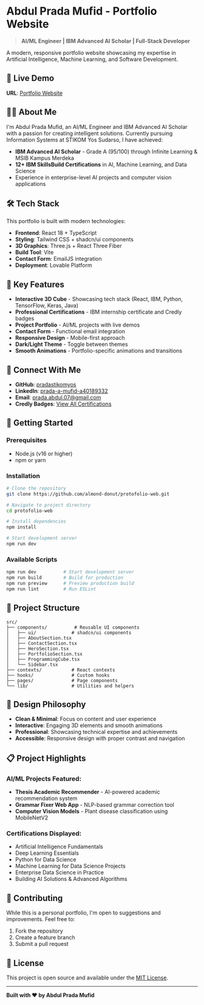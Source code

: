 # Abdul Prada Mufid - Portfolio Website

> **AI/ML Engineer | IBM Advanced AI Scholar | Full-Stack Developer**

A modern, responsive portfolio website showcasing my expertise in Artificial Intelligence, Machine Learning, and Software Development.

## 🚀 Live Demo

**URL**: [Portfolio Website](https://lovable.dev/projects/a4c08c3b-17bd-4bc1-8b4d-bc5f06bbe473)

## 👨‍💻 About Me

I'm Abdul Prada Mufid, an AI/ML Engineer and IBM Advanced AI Scholar with a passion for creating intelligent solutions. Currently pursuing Information Systems at STIKOM Yos Sudarso, I have achieved:

- **IBM Advanced AI Scholar** - Grade A (95/100) through Infinite Learning & MSIB Kampus Merdeka
- **12+ IBM SkillsBuild Certifications** in AI, Machine Learning, and Data Science
- Experience in enterprise-level AI projects and computer vision applications

## 🛠️ Tech Stack

This portfolio is built with modern technologies:

- **Frontend**: React 18 + TypeScript
- **Styling**: Tailwind CSS + shadcn/ui components
- **3D Graphics**: Three.js + React Three Fiber
- **Build Tool**: Vite
- **Contact Form**: EmailJS integration
- **Deployment**: Lovable Platform

## 🎯 Key Features

- **Interactive 3D Cube** - Showcasing tech stack (React, IBM, Python, TensorFlow, Keras, Java)
- **Professional Certifications** - IBM internship certificate and Credly badges
- **Project Portfolio** - AI/ML projects with live demos
- **Contact Form** - Functional email integration
- **Responsive Design** - Mobile-first approach
- **Dark/Light Theme** - Toggle between themes
- **Smooth Animations** - Portfolio-specific animations and transitions

## 🔗 Connect With Me

- **GitHub**: [pradastikomyos](https://github.com/pradastikomyos)
- **LinkedIn**: [prada-a-mufid-a40189332](https://www.linkedin.com/in/prada-a-mufid-a40189332/)
- **Email**: prada.abdul.07@gmail.com
- **Credly Badges**: [View All Certifications](https://bit.ly/prada-badges)

## 🚀 Getting Started

### Prerequisites

- Node.js (v16 or higher)
- npm or yarn

### Installation

```sh
# Clone the repository
git clone https://github.com/almond-donut/protofolio-web.git

# Navigate to project directory
cd protofolio-web

# Install dependencies
npm install

# Start development server
npm run dev
```

### Available Scripts

```sh
npm run dev          # Start development server
npm run build        # Build for production
npm run preview      # Preview production build
npm run lint         # Run ESLint
```

## 📁 Project Structure

```
src/
├── components/          # Reusable UI components
│   ├── ui/             # shadcn/ui components
│   ├── AboutSection.tsx
│   ├── ContactSection.tsx
│   ├── HeroSection.tsx
│   ├── PortfolioSection.tsx
│   ├── ProgrammingCube.tsx
│   └── Sidebar.tsx
├── contexts/           # React contexts
├── hooks/              # Custom hooks
├── pages/              # Page components
└── lib/                # Utilities and helpers
```

## 🎨 Design Philosophy

- **Clean & Minimal**: Focus on content and user experience
- **Interactive**: Engaging 3D elements and smooth animations
- **Professional**: Showcasing technical expertise and achievements
- **Accessible**: Responsive design with proper contrast and navigation

## 📋 Project Highlights

### AI/ML Projects Featured:
- **Thesis Academic Recommender** - AI-powered academic recommendation system
- **Grammar Fixer Web App** - NLP-based grammar correction tool
- **Computer Vision Models** - Plant disease classification using MobileNetV2

### Certifications Displayed:
- Artificial Intelligence Fundamentals
- Deep Learning Essentials
- Python for Data Science
- Machine Learning for Data Science Projects
- Enterprise Data Science in Practice
- Building AI Solutions & Advanced Algorithms

## 🤝 Contributing

While this is a personal portfolio, I'm open to suggestions and improvements. Feel free to:

1. Fork the repository
2. Create a feature branch
3. Submit a pull request

## 📄 License

This project is open source and available under the [MIT License](LICENSE).

---

**Built with ❤️ by Abdul Prada Mufid**
